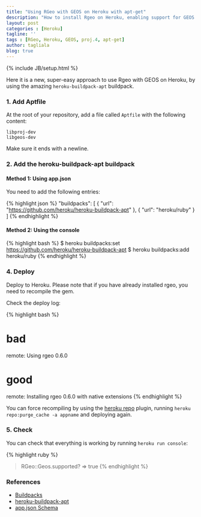 ```yaml
---
title: "Using RGeo with GEOS on Heroku with apt-get"
description: "How to install Rgeo on Heroku, enabling support for GEOS and proj.4 coordinates"
layout: post
categories : [Heroku]
tagline: ''
tags : [RGeo, Heroku, GEOS, proj.4, apt-get]
author: tagliala
blog: true
---
```

{% include JB/setup.html %}

Here it is a new, super-easy approach to use Rgeo with GEOS on Heroku, by using the amazing `heroku-buildpack-apt` buildpack.

<!--more-->

### 1. Add Aptfile

At the root of your repository, add a file called `Aptfile` with the following content:

```
libproj-dev
libgeos-dev
```

Make sure it ends with a newline.

### 2. Add the heroku-buildpack-apt buildpack

#### Method 1: Using app.json

You need to add the following entries:

{% highlight json %}
  "buildpacks": [
    {
      "url": "https://github.com/heroku/heroku-buildpack-apt"
    },
    {
      "url": "heroku/ruby"
    }
  ]
{% endhighlight %}

#### Method 2: Using the console

{% highlight bash %}
$ heroku buildpacks:set https://github.com/heroku/heroku-buildpack-apt
$ heroku buildpacks:add heroku/ruby
{% endhighlight %}


### 4. Deploy

Deploy to Heroku. Please note that if you have already installed rgeo, you need
to recompile the gem.

Check the deploy log:

{% highlight bash %}
# bad
remote:        Using rgeo 0.6.0

# good
remote:        Installing rgeo 0.6.0 with native extensions
{% endhighlight %}

You can force recompiling by using the [heroku repo](https://github.com/heroku/heroku-repo) plugin, running `heroku repo:purge_cache -a appname` and deploying again.

### 5. Check

You can check that everything is working by running `heroku run console`:

{% highlight ruby %}
> RGeo::Geos.supported?
=> true
{% endhighlight %}

### References

* [Buildpacks](https://devcenter.heroku.com/articles/buildpacks)
* [heroku-buildpack-apt](https://elements.heroku.com/buildpacks/heroku/heroku-buildpack-apt)
* [app.json Schema](https://devcenter.heroku.com/articles/app-json-schema#buildpacks)
